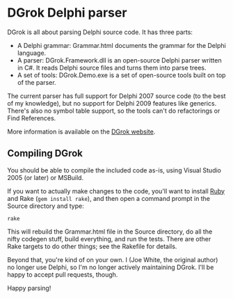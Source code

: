 DGrok Delphi parser
===================

DGrok is all about parsing Delphi source code. It has three parts:

* A Delphi grammar: Grammar.html documents the grammar for the Delphi language.
* A parser: DGrok.Framework.dll is an open-source Delphi parser written in C#. It reads Delphi source files and turns them into parse trees.
* A set of tools: DGrok.Demo.exe is a set of open-source tools built on top of the parser.

The current parser has full support for Delphi 2007 source code (to the best of my knowledge), but
no support for Delphi 2009 features like generics. There's also no symbol table support, so the
tools can't do refactorings or Find References.

More information is available on the [DGrok website](http://dgrok.excastle.com/).

Compiling DGrok
---------------

You should be able to compile the included code as-is, using Visual Studio 2005 (or later) or
MSBuild.

If you want to actually make changes to the code, you'll want to install
[Ruby](https://www.ruby-lang.org/) and Rake (`gem install rake`), and then open a command prompt
in the Source directory and type:

    rake

This will rebuild the Grammar.html file in the Source directory, do all the nifty codegen stuff,
build everything, and run the tests. There are other Rake targets to do other things; see the
Rakefile for details.

Beyond that, you're kind of on your own. I (Joe White, the original author) no longer use Delphi,
so I'm no longer actively maintaining DGrok. I'll be happy to accept pull requests, though.

Happy parsing!